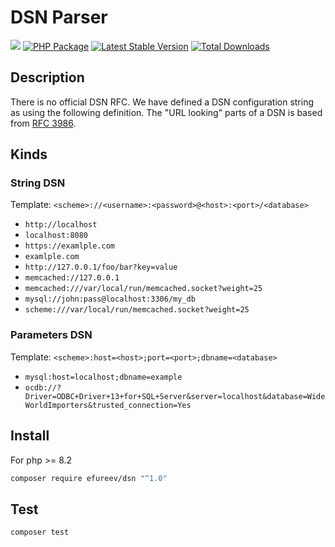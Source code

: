 # DSN Parser

![](https://img.shields.io/badge/8.2|8.3-blue.svg)
[![PHP Package](https://github.com/efureev/php-dsn/actions/workflows/php.yml/badge.svg)](https://github.com/efureev/php-dsn/actions/workflows/php.yml)
[![Latest Stable Version](https://poser.pugx.org/efureev/dsn/v/stable?format=flat)](https://packagist.org/packages/efureev/dsn)
[![Total Downloads](https://poser.pugx.org/efureev/dsn/downloads)](https://packagist.org/packages/efureev/dsn)

## Description

There is no official DSN RFC. We have defined a DSN configuration string as using the following definition. 
The "URL looking" parts of a DSN is based from [RFC 3986](https://datatracker.ietf.org/doc/html/rfc3986).

## Kinds

### String DSN

Template: `<scheme>://<username>:<password>@<host>:<port>/<database>`

- `http://localhost`
- `localhost:8080`
- `https://examlple.com`
- `examlple.com`
- `http://127.0.0.1/foo/bar?key=value`
- `memcached://127.0.0.1`
- `memcached:///var/local/run/memcached.socket?weight=25`
- `mysql://john:pass@localhost:3306/my_db`
- `scheme:///var/local/run/memcached.socket?weight=25`


### Parameters DSN
Template: `<scheme>:host=<host>;port=<port>;dbname=<database>`

- `mysql:host=localhost;dbname=example`
- `ocdb://?Driver=ODBC+Driver+13+for+SQL+Server&server=localhost&database=WideWorldImporters&trusted_connection=Yes`

## Install

For php >= 8.2

```bash
composer require efureev/dsn "^1.0"
```

## Test

```bash
composer test
```
